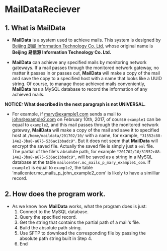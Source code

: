 # MailDataReciever

## 1. What is __MailData__
* __MailData__ is a system used to achieve mails. This system is designed by [Beijing 朗阁 Information Technology Co. Ltd.](http://www.maildata.cn/) whose original name is __Beijing 易信源 Information Technology Co. Ltd.__

* __MailData__ can achieve any specified mails by monitoring network gateways. If a mail passes through the monitored network gateway, no matter it passes in or passes out, __MailData__ will make a copy of the mail and save the copy to a specified host with a name that looks like a UUID string. Of course, to manage those achieved mails conveniently, __MailData__ has a MySQL database to record the information of any achieved mails.

__NOTICE: What described in the next paragraph is not UNIVERSAL.__

* For example, if mary@example1.com sends a mail to john@example2.com on February 10th, 2017, of course `example1` can be equal to `example2`, and this mail passes through the monitored network gateway, __MailData__ will make a copy of the mail and save it to specified host at `/home/maildata/201702/10/` with a name, for example, `"31552c88-14e2-3ba8-a675-536ac1bbadc9"`. But it does not seem that __MailData__ will encrypt the saved file. Actually the saved file is simply just a `eml` file. The partial of the file's absolute path, for example `"201702/10/31552c88-14e2-3ba8-a675-536ac1bbadc9"`, will be saved as a string in a MySQL database at the table `mailcenter.mc_mails_p_mary_example1_com`. If `example1` is equal to `example2`, the table 'mailcenter.mc_mails_p_john_example2_com' is likely to have a similliar record.

## 2. How does the program work.
* As we know how __MailData__ works, what the program does is just:
    1. Connect to the MySQL database.
    2. Query the specified record.
    3. Get the string that contains the partial path of a mail's file.
    4. Build the absolute path string.
    5. Use SFTP to download the corresponding file by passing the absolute path string built in Step 4.
    6. End
